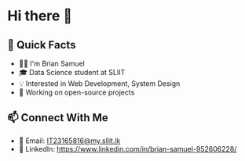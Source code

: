 # Hi there 👋





## 🚀 Quick Facts

- 👨‍💻 I'm Brian Samuel
- 🎓 Data Science student at SLIIT 
- 💡 Interested in Web Development, System Design 
- 🔧 Working on open-source projects

## 📫 Connect With Me

- 📧 Email: IT23165816@my.sllit.lk
- 💼 LinkedIn: https://www.linkedin.com/in/brian-samuel-952606228/






<div align="center">



</div>
